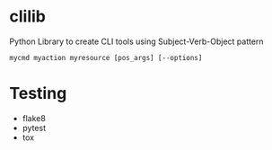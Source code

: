 # clilib
Python Library to create CLI tools using Subject-Verb-Object pattern
```
mycmd myaction myresource [pos_args] [--options]
```

# Testing
- flake8
- pytest
- tox
